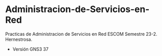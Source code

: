 # Administracion-de-Servicios-en-Red
Practicas de Administracion de Servicios en Red ESCOM Semestre 23-2. Hernestrosa.
  - Versión GNS3 37
